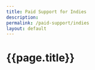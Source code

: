 ```yaml
---
title: Paid Support for Indies
description:
permalink: /paid-support/indies
layout: default
---
```


# {{page.title}}
